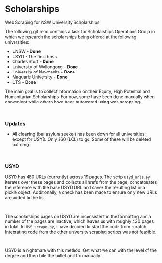 # Scholarships
Web Scraping for NSW University Scholarships

The following git repo contains a task for Scholarships Operations Group in which we research the scholarships being offered at the following universities:
- UNSW - **Done**
- USYD - The final boss 
- Charles Sturt - **Done** 
- University of Wollongong - **Done** 
- University of Newcaslte - **Done**
- Maquarie University - **Done**
- UTS - **Done**

The main goal is to collect information on their Equity, High Potential and Humanitarian Scholarships. For now, some have been done manually when convenient
while others have been automated using web scrapping. 

<br> 

### Updates

- All cleaning (bar asylum seeker) has been down for all universities except for USYD. Only 360 (LOL) to go. Some of these will be deleted but omg. 

<br> 

### USYD

USYD has $480$ URLs (currently) across $19$ pages. The scrip `usyd_urls.py` iterates over these pages and collects all hrefs from the page, concatonates the reference
with the base USYD URL and saves the resulting list in a pickle object. Additionally, a check has been made to ensure only new URLs are added to the list. 

<br>

The scholarships pages on USYD are inconsistent in the formatting and a number of the pages are inactive, which leaves us with roughly $430$ pages in total. In 
`USY_scrape.py`, I have decided to start the code from scratch. Integrating code from the other university scraping scripts was not feasible. 

<br>

USYD is a nightmare with this method. Get what we can with the level of the degree and then bite the bullet and fix manually. 
